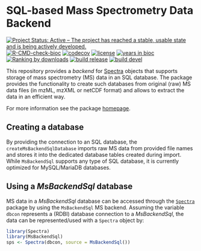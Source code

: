 # SQL-based Mass Spectrometry Data Backend

[![Project Status: Active – The project has reached a stable, usable state and is being actively developed.](https://www.repostatus.org/badges/latest/active.svg)](https://www.repostatus.org/#active)
[![R-CMD-check-bioc](https://github.com/RforMassSpectrometry/MsBackendSql/workflows/R-CMD-check-bioc/badge.svg)](https://github.com/RforMassSpectrometry/MsBackendSql/actions?query=workflow%3AR-CMD-check-bioc)
[![codecov](https://codecov.io/gh/rformassspectrometry/MsBackendSql/branch/devel/graph/badge.svg?token=9qCNOICdYv)](https://codecov.io/gh/rformassspectrometry/MsBackendSql)
[![license](https://img.shields.io/badge/license-Artistic--2.0-brightgreen.svg)](https://opensource.org/licenses/Artistic-2.0)
[![years in bioc](http://bioconductor.org/shields/years-in-bioc/MsBackendSql.svg)](https://bioconductor.org/packages/release/bioc/html/MsBackendSql.html)
[![Ranking by downloads](http://bioconductor.org/shields/downloads/release/MsBackendSql.svg)](https://bioconductor.org/packages/stats/bioc/MsBackendSql/)
[![build release](http://bioconductor.org/shields/build/release/bioc/MsBackendSql.svg)](https://bioconductor.org/checkResults/release/bioc-LATEST/MsBackendSql/)
[![build devel](http://bioconductor.org/shields/build/devel/bioc/MsBackendSql.svg)](https://bioconductor.org/checkResults/devel/bioc-LATEST/MsBackendSql/)

This repository provides a *backend* for
[Spectra](https://github.com/RforMassSpectrometry/Spectra) objects that supports
storage of mass spectrometry (MS) data in an SQL database. The package provides
the functionality to create such databases from original (raw) MS data files (in
mzML, mzXML or netCDF format) and allows to extract the data in an efficient
way.

For more information see the package
[homepage](https://github.com/RforMassSpectrometry/MsBackendSql).

## Creating a database

By providing the connection to an SQL database, the `createMsBackendSqlDatabase`
imports raw MS data from provided file names and stores it into the dedicated
database tables created during import. While `MsBackendSql` supports any type of
SQL database, it is currently optimized for MySQL/MariaDB databases.

## Using a *MsBackendSql* database

MS data in a *MsBackendSql* database can be accessed through the
[`Spectra`](https://github.com/RforMassSpectrometry/Spectra) package by using
the `MsBackendSql` MS backend. Assuming the variable `dbcon` represents a
(RDBI) database connection to a *MsBackendSql*, the data can be represented/used
with a `Spectra` object by:

```r
library(Spectra)
library(MsBackendSql)
sps <- Spectra(dbcon, source = MsBackendSql())
```
